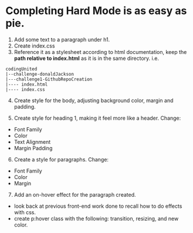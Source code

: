 # Completing Hard Mode is as easy as pie. 
1. Add some text to a paragraph under h1. 
2. Create index.css
3. Reference it as a stylesheet according to html documentation, keep the **path relative to index.html** as it is in the same directory. 
i.e. 
```
codingUnited
|--challenge-donaldJackson
|---challenge1-GithubRepoCreation
|---- index.html
|---- index.css
```
4. Create style for the body, adjusting background color, margin and padding.

5. Create style for heading 1, making it feel more like a header. Change:
- Font Family
- Color
- Text Alignment
- Margin Padding

6. Create a style for paragraphs. Change:
- Font Family
- Color
- Margin

7. Add an on-hover effect for the paragraph created.
- look back at previous front-end work done to recall how to do effects with css.
- create p:hover class with the following: transition, resizing, and new color. 